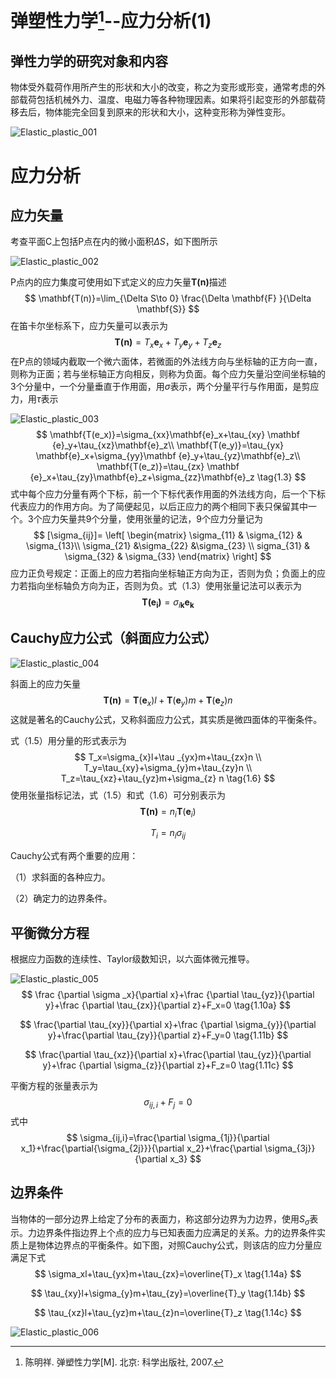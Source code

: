 # 弹塑性力学[^1]--应力分析(1)

## 弹性力学的研究对象和内容

​	物体受外载荷作用所产生的形状和大小的改变，称之为变形或形变，通常考虑的外部载荷包括机械外力、温度、电磁力等各种物理因素。如果将引起变形的外部载荷移去后，物体能完全回复到原来的形状和大小，这种变形称为弹性变形。

![Elastic_plastic_001](image/Elastic_plastic_001.png)

# 应力分析

## 应力矢量

考查平面C上包括P点在内的微小面积$\Delta S$，如下图所示

![Elastic_plastic_002](image/Elastic_plastic_002.png)

P点内的应力集度可使用如下式定义的应力矢量$\mathbf {T(n)}$描述
$$
\mathbf{T(n)}=\lim_{\Delta S\to 0} \frac{\Delta \mathbf{F} }{\Delta \mathbf{S}}
$$
在笛卡尔坐标系下，应力矢量可以表示为
$$
\mathbf{T(n)}=T_x \mathbf{e}_x +T_y \mathbf{e}_y +T_z \mathbf {e}_z  \tag{1.1}
$$
在P点的领域内截取一个微六面体，若微面的外法线方向与坐标轴的正方向一直，则称为正面；若与坐标轴正方向相反，则称为负面。每个应力矢量沿空间坐标轴的3个分量中，一个分量垂直于作用面，用$\sigma$表示，两个分量平行与作用面，是剪应力，用$\tau$表示

![Elastic_plastic_003](image/Elastic_plastic_003.png)
$$
\mathbf{T(e_x)}=\sigma_{xx}\mathbf{e}_x+\tau_{xy} \mathbf {e}_y+\tau_{xz}\mathbf{e}_z\\
\mathbf{T(e_y)}=\tau_{yx} \mathbf{e}_x+\sigma_{yy}\mathbf {e}_y+\tau_{yz}\mathbf{e}_z\\
\mathbf{T(e_z)}=\tau_{zx} \mathbf {e}_x+\tau_{zy}\mathbf{e}_z+\sigma_{zz}\mathbf{e}_z  \tag{1.3}
$$
式中每个应力分量有两个下标，前一个下标代表作用面的外法线方向，后一个下标代表应力的作用方向。为了简便起见，以后正应力的两个相同下表只保留其中一个。3个应力矢量共9个分量，使用张量的记法，9个应力分量记为
$$
[\sigma_{ij}]=
\left[
\begin{matrix}
\sigma_{11} & \sigma_{12} & \sigma_{13}\\
\sigma_{21} &\sigma_{22} &\sigma_{23} \\
sigma_{31} & \sigma_{32} & \sigma_{33}   
\end{matrix}
\right]
$$
应力正负号规定：正面上的应力若指向坐标轴正方向为正，否则为负；负面上的应力若指向坐标轴负方向为正，否则为负。式（1.3）使用张量记法可以表示为
$$
\mathbf{T(e_i)}=\sigma_{i\mathbf k} \mathbf{e_k}   \tag{1.4}
$$


## Cauchy应力公式（斜面应力公式）

![Elastic_plastic_004](image/Elastic_plastic_004.png)

斜面上的应力矢量
$$
\mathbf{T(n)}=\mathbf{T}(\mathbf e_x) l+\mathbf{T}(\mathbf e_y)m+\mathbf{T}(\mathbf e_z)n  \tag{1.5}
$$
这就是著名的Cauchy公式，又称斜面应力公式，其实质是微四面体的平衡条件。

式（1.5）用分量的形式表示为
$$
T_x=\sigma_{x}l+\tau _{yx}m+\tau_{zx}n \\
T_y=\tau_{xy}+\sigma_{y}m+\tau_{zy}n   \\
T_z=\tau_{xz}+\tau_{yz}m+\sigma_{z} n  \tag{1.6}
$$
使用张量指标记法，式（1.5）和式（1.6）可分别表示为
$$
\mathbf{T(n)}=n_i \mathbf{T}(\mathbf{e}_i) \tag{1.7a}
$$

$$
T_i=n_i \sigma_{ij}     \tag{1.7b}
$$

Cauchy公式有两个重要的应用：

（1）求斜面的各种应力。

（2）确定力的边界条件。

## 平衡微分方程

根据应力函数的连续性、Taylor级数知识，以六面体微元推导。

![Elastic_plastic_005](image/Elastic_plastic_005.png)
$$
\frac {\partial \sigma _x}{\partial x}+\frac {\partial \tau_{yz}}{\partial y}+\frac {\partial \tau_{zx}}{\partial z}+F_x=0     \tag{1.10a}
$$

$$
\frac{\partial \tau_{xy}}{\partial x}+\frac {\partial \sigma_{y}}{\partial y}+\frac{\partial \tau_{zy}}{\partial z}+F_y=0  \tag{1.11b}
$$

$$
\frac{\partial \tau_{xz}}{\partial x}+\frac{\partial \tau_{yz}}{\partial y}+\frac {\partial \sigma_{z}}{\partial z}+F_z=0  \tag{1.11c}
$$

平衡方程的张量表示为
$$
\sigma_{ij,i}+F_j=0  \tag{1.13}
$$
式中
$$
\sigma_{ij,i}=\frac{\partial \sigma_{1j}}{\partial x_1}+\frac{\partial{\sigma_{2j}}}{\partial x_2}+\frac{\partial \sigma_{3j}}{\partial x_3} 
$$

## 边界条件

当物体的一部分边界上给定了分布的表面力，称这部分边界为力边界，使用$S_\sigma$表示。力边界条件指边界上个点的应力与已知表面力应满足的关系。力的边界条件实质上是物体边界点的平衡条件。如下图，对照Cauchy公式，则该店的应力分量应满足下式
$$
\sigma_xl+\tau_{yx}m+\tau_{zx}=\overline{T}_x  \tag{1.14a}
$$

$$
\tau_{xy}l+\sigma_{y}m+\tau_{zy}=\overline{T}_y  \tag{1.14b}
$$

$$
\tau_{xz}l+\tau_{yz}m+\tau_{z}n=\overline{T}_z  \tag{1.14c}
$$

![Elastic_plastic_006](image/Elastic_plastic_006.png)

[^1]: 陈明祥. 弹塑性力学[M]. 北京: 科学出版社, 2007.